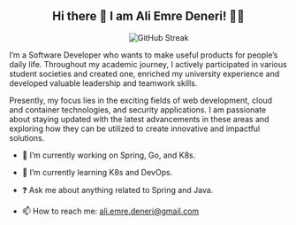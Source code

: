 
<!--
**Aliemre03/Aliemre03** is a ✨ _special_ ✨ repository because its `README.md` (this file) appears on your GitHub profile.

**Here are some ideas to get you started:

**- 🔭 I’m currently working on ...
**- 🌱 I’m currently learning Spring and GO
**- 👯 I’m looking to collaborate on ...
**- 🤔 I’m looking for help with ...
**- 💬 Ask me about ...
- 📫 How to reach me: ali.emre.deneri@gmail.com
**- 😄 Pronouns: he/him
**- ⚡ Fun fact: ...
-->


## <div align="center">Hi there 👋 I am Ali Emre Deneri! 👨‍💻</div>

&nbsp;&nbsp;&nbsp;&nbsp;&nbsp;&nbsp;&nbsp;&nbsp;&nbsp;&nbsp;&nbsp;&nbsp;&nbsp;&nbsp;&nbsp;&nbsp;&nbsp;&nbsp;&nbsp;&nbsp;&nbsp;&nbsp;&nbsp;&nbsp;&nbsp;&nbsp;&nbsp;&nbsp;&nbsp;&nbsp;&nbsp;&nbsp;&nbsp;&nbsp;&nbsp;&nbsp;&nbsp;&nbsp;&nbsp;&nbsp;&nbsp;&nbsp;&nbsp;&nbsp;&nbsp;&nbsp;&nbsp;&nbsp;&nbsp;&nbsp;&nbsp;&nbsp;&nbsp;&nbsp; ![GitHub Streak](https://github-readme-streak-stats.herokuapp.com?user=aliemredeneri&hide_border=true&border_radius=5.5&date_format=j%20M%5B%20Y%5D) 



I’m a Software Developer who wants to make useful products for people’s daily life. Throughout my academic journey, I actively participated in various student societies and created one, enriched my university experience and developed valuable leadership and teamwork skills.

Presently, my focus lies in the exciting fields of web development, cloud and container technologies, and security applications. I am passionate about staying updated with the latest advancements in these areas and exploring how they can be utilized to create innovative and impactful solutions.


- 🔭 I’m currently working on Spring, Go, and K8s.


- 🌱 I’m currently learning K8s and DevOps.


- ❓ Ask me about anything related to Spring and Java.


- 📫 How to reach me: ali.emre.deneri@gmail.com
<br/> 
